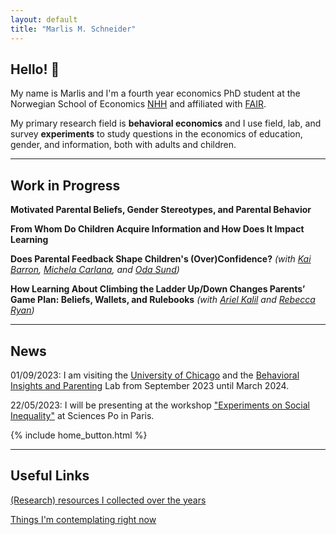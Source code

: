 ```yaml
---
layout: default
title: "Marlis M. Schneider"
---
```


## Hello! 👋

My name is Marlis and I'm a fourth year economics PhD student at the Norwegian School of Economics [NHH](https://www.nhh.no/en/) and affiliated with [FAIR](https://www.nhh.no/en/research-centres/fair/). 

My primary research field is **behavioral economics** and I use field, lab, and survey **experiments** to study questions in the economics of education, gender, and information, both with adults and children.

---

## Work in Progress

**Motivated Parental Beliefs, Gender Stereotypes, and Parental Behavior**

**From Whom Do Children Acquire Information and How Does It Impact Learning**

**Does Parental Feedback Shape Children's (Over)Confidence?** _(with [Kai Barron](https://sites.google.com/site/kaibarron/), [Michela Carlana](https://michelacarlana.com), and [Oda Sund](https://sites.google.com/view/odasund/home))_

**How Learning About Climbing the Ladder Up/Down Changes Parents’ Game Plan: Beliefs, Wallets, and Rulebooks** _(with [Ariel Kalil](https://harris.uchicago.edu/directory/ariel-kalil) and [Rebecca Ryan](https://gufaculty360.georgetown.edu/s/contact/00336000014RWL2AAO/rebecca-ryan))_

---

## News

01/09/2023: I am visiting the [University of Chicago](https://harris.uchicago.edu) and the [Behavioral Insights and Parenting](https://biplab.uchicago.edu) Lab from September 2023 until March 2024.

22/05/2023: I will be presenting at the workshop ["Experiments on Social Inequality"](https://rc28paris2023.sciencesconf.org) at Sciences Po in Paris.


{% include home_button.html %}

---

## Useful Links

[(Research) resources I collected over the years](./resources)

[Things I'm contemplating right now](./current)
